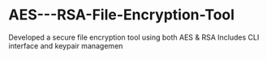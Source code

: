 # AES---RSA-File-Encryption-Tool
Developed a secure file encryption tool using both AES &amp; RSA Includes CLI interface and keypair managemen
